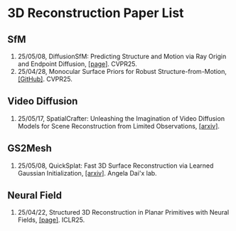 # 3D Reconstruction Paper List

## SfM

1. 25/05/08, DiffusionSfM: Predicting Structure and Motion via Ray Origin and Endpoint Diffusion, [[page]](https://qitaozhao.github.io/DiffusionSfM). CVPR25.
2. 25/04/28, Monocular Surface Priors for Robust Structure-from-Motion, [[GitHub]](https://github.com/cvg/mpsfm). CVPR25.

## Video Diffusion

1. 25/05/17, SpatialCrafter: Unleashing the Imagination of Video Diffusion Models for Scene Reconstruction from Limited Observations, [[arxiv]](https://arxiv.org/pdf/2505.11992).

## GS2Mesh

1. 25/05/08, QuickSplat: Fast 3D Surface Reconstruction via Learned Gaussian Initialization, [[arxiv]](https://arxiv.org/pdf/2505.05591). Angela Dai'x lab.

## Neural Field

1. 25/04/22, Structured 3D Reconstruction in Planar Primitives with Neural Fields, [[page]](https://neuralplane.github.io/). ICLR25.
